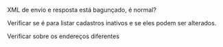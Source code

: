 XML de envio e resposta está bagunçado, é normal?

Verificar se é para listar cadastros inativos e se eles podem ser alterados.

Verificar sobre os endereços diferentes